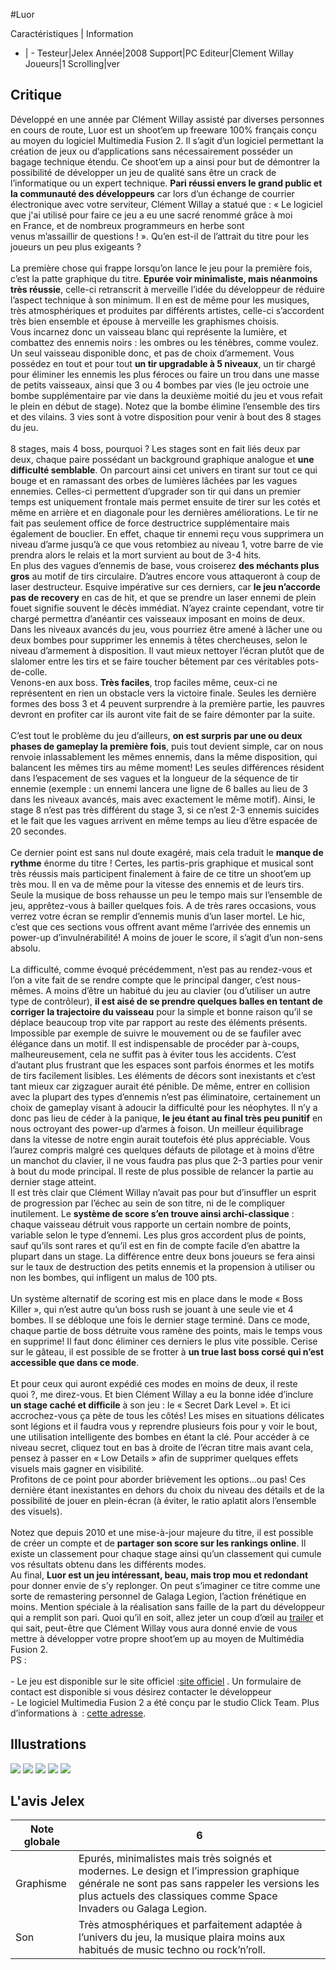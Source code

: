 #Luor

Caractéristiques | Information
- | -
Testeur|Jelex
Année|2008
Support|PC
Editeur|Clement Willay
Joueurs|1
Scrolling|ver

## Critique
Développé en une année par Clément Willay assisté par diverses personnes en cours de route, Luor est un shoot’em up freeware 100% français conçu au moyen du logiciel Multimedia Fusion 2. Il s’agit d’un logiciel permettant la création de jeux ou d’applications sans nécessairement posséder un bagage technique étendu. Ce shoot’em up a ainsi pour but de démontrer la possibilité de développer un jeu de qualité sans être un crack  de l’informatique ou un expert technique. <b>Pari réussi envers le grand public et la communauté des développeurs</b> car lors d’un échange de courrier électronique avec votre serviteur, Clément Willay a statué que : « Le logiciel que j'ai utilisé pour faire ce jeu a eu une sacré renommé grâce à moi en France, et de nombreux programmeurs en herbe sont venus m’assaillir de questions ! ».  Qu’en est-il de l’attrait du titre pour les joueurs un peu plus exigeants ?<br/><br/>La première chose qui frappe lorsqu’on lance le jeu pour la première fois, c’est la patte graphique du titre. <b>Epurée voir minimaliste, mais néanmoins très réussie</b>, celle-ci retranscrit à merveille l’idée du développeur de réduire l’aspect technique à son minimum. Il en est de même pour les musiques, très atmosphériques et produites par différents artistes, celle-ci s’accordent très bien ensemble et épouse à merveille les graphismes choisis.<br/>Vous incarnez donc un vaisseau blanc qui représente la lumière, et combattez des ennemis noirs : les ombres ou les ténèbres, comme voulez. Un seul vaisseau disponible donc,  et pas de choix d’armement. Vous possédez en tout et pour tout <b>un tir upgradable  à 5 niveaux</b>, un tir chargé pour éliminer les ennemis les plus féroces ou faire un trou dans une masse de petits vaisseaux, ainsi que 3 ou 4 bombes par vies (le jeu octroie une bombe supplémentaire par vie dans la deuxième moitié du jeu et vous refait le plein en début de stage). Notez que la bombe élimine l’ensemble des tirs et des vilains. 3 vies sont à votre disposition pour venir à bout des 8 stages du jeu.<br/><br/>8 stages, mais 4 boss, pourquoi ? Les stages sont en fait liés deux par deux, chaque paire possédant un background graphique analogue et <b>une difficulté semblable</b>. On parcourt ainsi cet univers en tirant sur tout ce qui bouge et en ramassant des orbes de lumières lâchées par les vagues ennemies. Celles-ci permettent d’upgrader son tir qui dans un premier temps est uniquement frontale mais permet ensuite de tirer sur les cotés et même en arrière et en diagonale pour les dernières améliorations. Le tir ne fait pas seulement office de force destructrice supplémentaire mais également de bouclier. En effet, chaque tir ennemi reçu vous supprimera un niveau d’arme jusqu’à ce que vous retombiez au niveau 1, votre barre de vie prendra alors le relais et la mort survient au bout de 3-4 hits.<br/>En plus des vagues d’ennemis de base, vous croiserez <b>des méchants plus gros</b> au motif de tirs circulaire. D’autres encore vous attaqueront à coup de laser destructeur. Esquive impérative sur ces derniers, car <b>le jeu n’accorde pas de recovery</b> en cas de hit, et que se prendre un laser ennemi de plein fouet signifie souvent le décès immédiat. N’ayez crainte cependant, votre tir chargé permettra d’anéantir ces vaisseaux imposant en moins de deux. Dans les niveaux avancés du jeu, vous pourriez être amené à lâcher une ou deux bombes pour supprimer les ennemis à têtes chercheuses, selon le niveau d’armement à disposition. Il vaut mieux nettoyer l’écran plutôt que de slalomer entre les tirs et se faire toucher bêtement par ces véritables pots-de-colle.<br/>Venons-en aux boss. <b>Très faciles</b>, trop faciles même, ceux-ci ne représentent en rien un obstacle vers la victoire finale. Seules les dernière formes des boss 3 et 4 peuvent surprendre à la première partie, les pauvres devront en profiter car ils auront vite fait de se faire démonter par la suite. <br/><br/>C’est tout le problème du jeu d’ailleurs,  <b>on est surpris par une ou deux phases de gameplay la première fois</b>, puis tout devient simple, car on nous renvoie inlassablement les mêmes ennemis, dans la même disposition, qui balancent les mêmes tirs au même moment! Les seules différences résident dans l’espacement de ses vagues et la longueur de la séquence de tir ennemie (exemple : un ennemi lancera une ligne de 6 balles au lieu de 3 dans les niveaux avancés, mais avec exactement le même motif).  Ainsi, le stage 8  n’est pas très différent du stage 3, si ce n’est 2-3 ennemis suicides et le fait que les vagues arrivent en même temps au lieu d’être espacée de 20 secondes.<br/><br/>Ce dernier  point est sans nul doute exagéré, mais cela traduit le <b>manque de rythme</b> énorme du titre ! Certes, les partis-pris graphique et musical sont très réussis mais participent finalement à faire de ce titre un shoot’em up très mou. Il en va de même pour la vitesse des ennemis et de leurs tirs. Seule la musique de boss rehausse un peu le tempo mais sur l’ensemble de jeu, apprêtez-vous à bailler quelques fois. A de très rares occasions, vous verrez votre écran se remplir d’ennemis munis d’un laser mortel. Le hic, c’est que ces sections vous offrent avant même l’arrivée des ennemis un power-up d’invulnérabilité! A moins de jouer le score, il s’agit d’un non-sens absolu.<br/><br/>La difficulté, comme évoqué précédemment, n’est pas au rendez-vous et l’on a vite fait de se rendre compte que le principal danger, c’est nous-mêmes. A moins d’être un habitué du jeu au clavier (ou d’utiliser un autre type de contrôleur), <b>il est aisé de se prendre quelques balles en tentant de corriger la trajectoire du vaisseau</b> pour la simple et bonne raison qu’il se déplace beaucoup trop vite par rapport au reste des éléments présents. Impossible par exemple de suivre le mouvement ou de se faufiler avec élégance dans un motif. Il est indispensable de procéder par à-coups, malheureusement, cela ne suffit pas à éviter tous les accidents. C’est d’autant plus frustrant que les espaces sont parfois énormes et les motifs de tirs facilement lisibles. Les éléments de décors sont inexistants et c’est tant mieux car zigzaguer aurait été pénible. De même, entrer en collision avec la plupart des types d’ennemis n’est pas éliminatoire, certainement un choix de gameplay visant à adoucir la difficulté pour les néophytes. Il n’y a donc pas lieu de céder à la panique, <b>le jeu étant au final très peu punitif</b> en nous octroyant des power-up d’armes à foison. Un meilleur équilibrage dans la vitesse de notre engin aurait toutefois été plus appréciable. Vous l’aurez compris malgré ces quelques défauts de pilotage et  à moins d’être un manchot du clavier, il ne vous faudra pas plus que 2-3 parties pour venir à bout du mode principal. Il reste de plus possible de relancer la partie au dernier stage atteint.<br/>Il est très clair que Clément Willay n’avait pas pour but d’insuffler un esprit de progression par l’échec au sein de son titre, ni de le compliquer inutilement. Le <b>système de score s’en trouve ainsi archi-classique</b> : chaque vaisseau détruit vous rapporte un certain nombre de points, variable selon le type d’ennemi. Les plus gros accordent plus de points, sauf qu’ils sont rares et qu’il est en fin de compte facile d’en abattre la plupart dans un stage. La différence entre deux bons joueurs se fera ainsi sur le taux de destruction des petits ennemis et la propension à utiliser ou non les bombes, qui infligent un malus de 100 pts.<br/><br/>Un système alternatif de scoring est mis en place dans le mode « Boss Killer », qui n’est autre qu’un boss rush se jouant à une seule vie et 4 bombes. Il se débloque une fois le dernier stage terminé. Dans ce mode, chaque partie de boss détruite vous ramène des points, mais le temps vous en supprime! Il faut donc éliminer ces derniers le plus vite possible. Cerise sur le gâteau, il est possible de se frotter à <b>un true last boss corsé qui n’est accessible que dans ce mode</b>.<br/><br/>Et pour ceux qui auront expédié ces modes en moins de deux, il reste quoi ?, me direz-vous. Et bien Clément Willay a eu la bonne idée d’inclure <b>un stage caché et difficile</b> à son jeu : le « Secret Dark Level ». Et ici accrochez-vous ça pète de tous les côtés! Les mises en situations délicates sont légions et il faudra vous y reprendre plusieurs fois pour y voir le bout, une utilisation intelligente des bombes en étant la clé. Pour accéder à ce niveau secret, cliquez tout en bas à droite de l’écran titre mais avant cela, pensez à passer en « Low Details » afin de supprimer quelques effets visuels mais gagner en visibilité.<br/>Profitons de ce point pour aborder brièvement les options...ou pas! Ces dernière étant inexistantes en dehors du choix du niveau des détails et de la possibilité de jouer en plein-écran (à éviter, le ratio aplatit alors l’ensemble des visuels). <br/><br/>Notez que depuis 2010 et une mise-à-jour majeure du titre, il est possible de créer un compte et de <b>partager son score sur les rankings online</b>. Il existe un classement pour chaque stage ainsi qu’un classement qui cumule vos résultats obtenu dans les différents modes.<br/>Au final, <b>Luor est un jeu intéressant, beau, mais trop mou et redondant</b> pour donner envie de s’y replonger. On peut s’imaginer ce titre comme une sorte de remastering personnel de Galaga Legion, l’action frénétique en moins.  Mention spéciale à la réalisation sans faille de la part du développeur qui a remplit son pari. Quoi qu’il en soit, allez jeter un coup d’œil au <a href="http://www.youtube.com/watch?v=Sn-WoXL_zGU">trailer</a> et qui sait, peut-être que Clément Willay vous aura donné envie de vous mettre à développer votre propre shoot’em up au moyen de Multimédia Fusion 2.<br/>PS :  <br/>	-  Le jeu est disponible sur le site officiel :<a href="http://luorgame.free.fr/index.php">site officiel</a> . Un formulaire de contact est disponible si vous désirez contacter le développeur<br/>	-  Le logiciel Multimedia Fusion 2 a été conçu par le studio Click Team. Plus d’informations à  : <a href="http://www.clickteam.fr/">cette adresse</a>.

## Illustrations
![](http://www.shmup.com/images/thumbs/img_fiche_1_1523.jpg)
![](http://www.shmup.com/images/thumbs/img_fiche_2_1523.jpg)
![](http://www.shmup.com/images/thumbs/img_fiche_3_1523.jpg)
![](http://www.shmup.com/images/thumbs/img_fiche_4_1523.jpg)
![](http://www.shmup.com/images/thumbs/img_fiche_5_1523.jpg)

## L'avis Jelex
Note globale|6
-|-
Graphisme|Epurés, minimalistes mais très soignés et modernes. Le design et l’impression graphique générale ne sont pas sans rappeler les versions les plus actuels des classiques comme Space Invaders ou Galaga Legion.
Son|Très atmosphériques et parfaitement adaptée à l’univers du jeu, la musique plaira moins aux habitués de music techno ou rock’n’roll.
